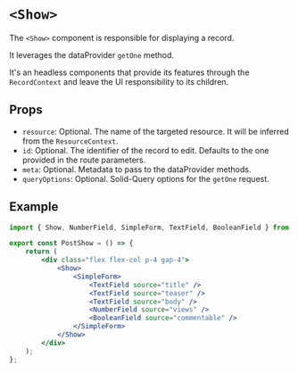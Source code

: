 # `<Show>`

The `<Show>` component is responsible for displaying a record.

It leverages the dataProvider `getOne` method.

It's an headless components that provide its features through the `RecordContext` and leave the UI responsibility to its children.

## Props

- `resource`: Optional. The name of the targeted resource. It will be inferred from the `ResourceContext`.
- `id`: Optional. The identifier of the record to edit. Defaults to the one provided in the route parameters.
- `meta`: Optional. Metadata to pass to the dataProvider methods.
- `queryOptions`: Optional. Solid-Query options for the `getOne` request.

## Example

```jsx
import { Show, NumberField, SimpleForm, TextField, BooleanField } from '@solid-admin/admin';

export const PostShow = () => {
	return (
		<div class="flex flex-col p-4 gap-4">
			<Show>
				<SimpleForm>
					<TextField source="title" />
					<TextField source="teaser" />
					<TextField source="body" />
					<NumberField source="views" />
					<BooleanField source="commentable" />
				</SimpleForm>
			</Show>
		</div>
	);
};
```
